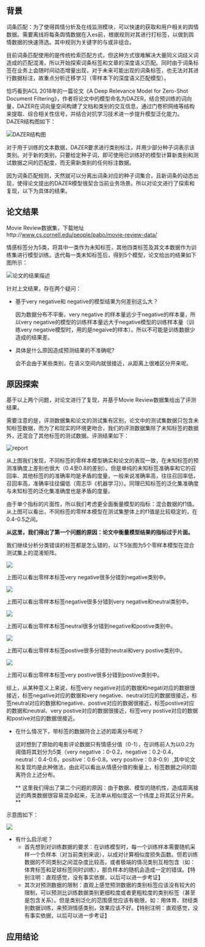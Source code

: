 
## 背景

词条匹配：为了使得舆情分析及在线监测模块，可以快速的获取和用户相关的舆情数据。需要离线将每条舆情数据在入es前，根据规则对其进行打标签，以做到舆情数据的快速筛选。其中规则为关键字的与或非组合。

目前词条匹配使用的是传统检索匹配方式，但这种方式很难解决大量同义词歧义词造成的匹配混淆，所以开始探索词条标签和文章的深度语义匹配。同时由于词条标签在业务上会随时间动态增量出现，对于未来可能出现的词条标签，也无法对其进行数据标注，故重点分析迁移学习（零样本下的深度语义匹配模型）。

 恰巧看到ACL 2018年的一篇论文《A Deep Relevance Model for Zero-Shot Document Filtering》，作者将论文中的模型命名为DAZER，结合预训练的词向量，DAZER在词向量空间构建了文档和类别的交互信息，通过门卷积网络等结构来提取、综合相关性信号，并结合对抗学习技术进一步提升模型泛化能力。DAZER结构图如下：

![DAZER结构图](https://raw.githubusercontent.com/LiuNingGit/DAZER/master/imags/20180926141619.png)

对于用于训练的文本数据，DAZER要求进行类别标注，并用少部分种子词表示该类别。对于新的类别，只要给定种子词，即可使用已训练好的模型计算新类别和测试数据之间的匹配度，而无需新类别的任何标注数据。

因为词条匹配规则，天然就可以分离出词条对应的种子词集合，且新词条的动态出现，使得论文提出的DAZER模型很契合当前业务场景。所以对论文进行了探索和复现，以下为具体的结果。

## 论文结果

Movie Review数据集，下载地址http://www.cs.cornell.edu/people/pabo/movie-review-data/

情感标签分为5类，将其中一类作为未知标签，其他四类标签及其文本数据作为训练集进行模型训练。迭代每一类未知标签后，得到5个模型，论文给出的结果如下图所示：

![论文的结果描述](https://raw.githubusercontent.com/LiuNingGit/DAZER/master/imags/20180925160458.png)


针对上文结果，存在两个疑问：

- 基于very negative和 negative的模型结果为何差别这么大？

    因为数据分布不平衡，very negative 的样本量远少于negative的样本量，所以very negative的模型的训练样本量远大于negative模型的训练样本量（训练very negative模型时，用的是negaive的样本）。所以不可能是训练数据少造成的结果差。

- 具体是什么原因造成预测结果的不准确呢?

   会不会由于某些类别，在语义空间内就很接近，从距离上很难区分开来呢。

## 原因探索

基于以上两个问题，对论文进行了复现，并基于Movie Review数据集给出了评测结果。

需要注意的是，评测数据集和论文的测试集有区别，论文中的测试集数据只包含未知标签数据，而为了和现实的环境更吻合，我们的评测数据集除了未知标签的数据外，还混合了其他标签的测试数据。评测结果如下：

![report](https://raw.githubusercontent.com/LiuNingGit/DAZER/master/imags/2018-09-25-20-01-05.jpg)

从上图我们发现，不同标签的零样本模型确实和论文的表现一致，在未知标签的预测准确度上差别也很大（0.4至0.8的差别）。但是单纯的未知标签准确率和它的召回率、其他标签的的准确率均是矛盾的度量，一般来说准确率高，往往召回率低，召回率高，准确率往往偏低（周志华《机器学习》）。同理已知标签的泛化集准确度与未知标签的泛化集准确度也是矛盾的度量。

由于单个指标的片面性，所以我们考虑更全面衡量模型的指标：混合数据的f1值。从上图可以看出，不同标签的零样本模型在测试集整体上的f1值是比较稳定的，在0.4-0.5之间。

**从这里，我们得出了第一个问题的原因：论文中衡量模型结果的指标过于片面。**

我们继续分析分类错误的标签都是怎么错的，以下5张图为5个零样本模型在混合测试集上的混淆矩阵。

![](https://raw.githubusercontent.com/LiuNingGit/DAZER/master/imags/2018-09-26-14-42-02.jpg)

上图可以看出零样本标签very negative很多分错到negative类别中。

![](https://raw.githubusercontent.com/LiuNingGit/DAZER/master/imags/2018-09-26-14-42-12.jpg)

上图可以看出零样本标签negative很多分错到very negative和neutral类别中。

![](https://raw.githubusercontent.com/LiuNingGit/DAZER/master/imags/2018-09-26-14-42-42.jpg)

上图可以看出零样本标签neutral很多分错到negative和postive类别中。

![](https://raw.githubusercontent.com/LiuNingGit/DAZER/master/imags/2018-09-26-14-42-50.jpg)

上图可以看出零样本标签postive很多分错到neutral和very postive类别中。

![](https://raw.githubusercontent.com/LiuNingGit/DAZER/master/imags/2018-09-26-14-43-02.jpg)

上图可以看出零样本标签very postive很多分错到postive类别中。

综上，从某种意义上来说，标签very negative对应的数据和negati对应的数据很接近，标签negative对应的数据和very negative、neutral对应的数据很接近，标签neutral对应的数据和negative、postive对应的数据很接近，标签postive对应的数据和neutral、very postive对应的数据很接近，标签very postive对应的数据和postive对应的数据很接近。

- 在什么情况下，带标签的数据符合上述的距离分布呢？

    这时想到了原始的电影评论数据只有情感分值（0-1），在训练前人为以0.2为阈值将其划分为5类（very negative：0-0.2，negative：0.2-0.4，neutral：0.4-0.6，positive：0.6-0.8，very positive：0.8-0.9）,其中论文和复现均是此种做法，由此可以看出从情感分值的衡量上，标签数据之间的距离符合上述分布。

    ** 这里我们得出了第二个问题的原因：由于数据、模型的随机性，造成距离接近的两类数据很容易混杂起来，无法单从相似度这一个纬度上将其区分开来。 **

示意图如下：

![](https://raw.githubusercontent.com/LiuNingGit/DAZER/master/imags/20180926170414.jpg)

- 有什么启示呢？
    - 首先想到对训练数据的要求：在训练模型时，每一个训练样本需要随机采样一个负样本（对当前类别来说），以成对计算相似度损失函数。但若训练数据的不同类别之间混杂度比较高，或者极端的情况类别互相包含（如：体育标签和足球标签同时训练），那负样本的随机会造成一定的错误。【特别注明：直观感觉，没有事实依据，以后可以进一步考证】
    - 其次对预测数据的限制：直观上感觉预测数据的类别标签应该没有较大的限制，可以预测比训练数据类别更细粒度或者更粗粒度的类别标签（甚至是包含关系）。但是类别泛化的范围感觉应该有极限，如：用体育、财经类别数据训练，来预测情感类别，效果应该不好。【特别注明：直观感觉，没有事实依据，以后可以进一步考证】

## 应用结论

